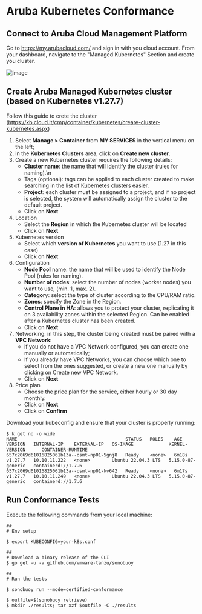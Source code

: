 # Aruba Kubernetes Conformance
## Connect to Aruba Cloud Management Platform
Go to https://my.arubacloud.com/ and sign in with you cloud account.
From your dashboard, navigate to the "Managed Kubernetes" Section and create you cluster.

![image](https://github.com/engineeringdatacenter/k8s-conformance/assets/123960000/344497be-acc6-4821-98ab-f465257b1a53)

## Create Aruba Managed Kubernetes cluster (based on Kubernetes v1.27.7)
Follow this guide to crete the cluster (https://kb.cloud.it/cmp/container/kubernetes/creare-cluster-kubernetes.aspx)

1. Select **Manage > Container** from **MY SERVICES** in the vertical menu on the left;
2. in the **Kubernetes Clusters** area, click on **Create new cluster**.
3. Create a new Kubernetes cluster requires the following details:
    - **Cluster name**: the name that will identify the cluster (rules for naming).\n
    - Tags (optional): tags can be applied to each cluster created to make searching in the list of Kubernetes clusters easier.
    - **Project**: each cluster must be assigned to a project, and if no project is selected, the system will automatically assign the cluster to the default project.
    - Click on **Next**
5. Location
    - Select the **Region** in which the Kubernetes cluster will be located
    - Click on **Next**
6. Kubernetes version
    - Select which **version of Kubernetes** you want to use (1.27 in this case)
    - Click on **Next**
7. Configuration
    - **Node Pool** name: the name that will be used to identify the Node Pool (rules for naming).
    - **Number of nodes**: select the number of nodes (worker nodes) you want to use, (min. 1, max. 2).
    - **Categor**y: select the type of cluster according to the CPU/RAM ratio.
    - **Zones**: specify the Zone in the Region.
    - **Control Plane in HA**: allows you to protect your cluster, replicating it on 3 availability zones within the selected Region. Can be enabled after a Kubernetes cluster has been created.
    - Click on **Next**
8. Networking: in this step, the cluster being created must be paired with a **VPC Network**:
    - if you do not have a VPC Network configured, you can create one manually or automatically;
    - If you already have VPC Networks, you can choose which one to select from the ones suggested, or create a new one manually by clicking on Create new VPC Network.
    - Click on **Next**
9. Price plan
    - Choose the price plan for the service, either hourly or 30 day monthly.
    - Click on **Next**
    - Click on **Confirm**

Download your kubeconfig and ensure that your cluster is properly running:
```
$ k get no -o wide
NAME                                        STATUS   ROLES    AGE     VERSION   INTERNAL-IP    EXTERNAL-IP   OS-IMAGE             KERNEL-VERSION      CONTAINER-RUNTIME
657c2069d61016825061b13a--osmt-np01-5gnj8   Ready    <none>   6m18s   v1.27.7   10.10.11.222   <none>        Ubuntu 22.04.3 LTS   5.15.0-87-generic   containerd://1.7.6
657c2069d61016825061b13a--osmt-np01-kv642   Ready    <none>   6m17s   v1.27.7   10.10.11.249   <none>        Ubuntu 22.04.3 LTS   5.15.0-87-generic   containerd://1.7.6
```

## Run Conformance Tests
Execute the following commands from your local machine:

```
##
# Env setup

$ export KUBECONFIG=your-k8s.conf

##
# Download a binary release of the CLI
$ go get -u -v github.com/vmware-tanzu/sonobuoy

##
# Run the tests

$ sonobuoy run --mode=certified-conformance

$ outfile=$(sonobuoy retrieve)
$ mkdir ./results; tar xzf $outfile -C ./results
```
